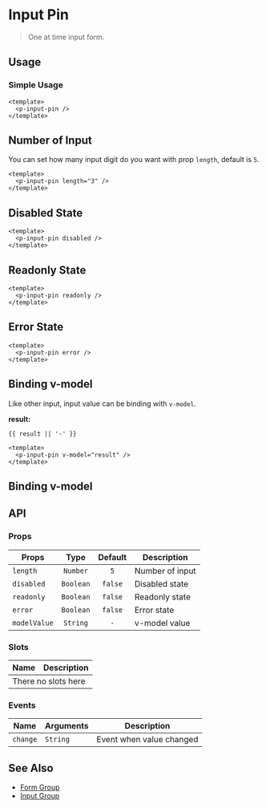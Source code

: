 <script setup>
  import pInputPin from './InputPin.vue'
  import { ref } from 'vue-demi'

  const result = ref('')
</script>

# Input Pin

> One at time input form.

## Usage

### Simple Usage

<preview>
  <p-input-pin />
</preview>

```vue
<template>
  <p-input-pin />
</template>
```

## Number of Input

You can set how many input digit do you want with prop `length`, default is `5`.

<preview>
  <p-input-pin length="3" />
</preview>

```vue
<template>
  <p-input-pin length="3" />
</template>
```

## Disabled State

<preview>
  <p-input-pin disabled />
</preview>

```vue
<template>
  <p-input-pin disabled />
</template>
```

## Readonly State
<preview>
  <p-input-pin readonly />
</preview>

```vue
<template>
  <p-input-pin readonly />
</template>
```

## Error State
<preview>
  <p-input-pin error />
</preview>

```vue
<template>
  <p-input-pin error />
</template>
```

## Binding v-model

Like other input, input value can be binding with `v-model`.

<preview>
  <p-input-pin v-model="result" />
</preview>

**result:**

<pre class="truncate"><code>{{ result || '-' }}</code></pre>

```vue
<template>
  <p-input-pin v-model="result" />
</template>
```

## Binding v-model

## API

### Props

| Props         |   Type    | Default | Description       |
|---------------|:---------:|:-------:|-------------------|
| `length`      | `Number`  |   `5`   | Number of input   |
| `disabled`    | `Boolean` | `false` | Disabled state    |
| `readonly`    | `Boolean` | `false` | Readonly state    |
| `error`       | `Boolean` | `false` | Error state       |
| `modelValue`  | `String`  |   `-`   | v-model value     |

### Slots

<table>
  <thead>
    <tr>
      <th>Name</th>
      <th>Description</th>
    </tr>
  </thead>
  <tbody>
    <tr>
      <td colspan="2" class="text-center">There no slots here</td>
    </tr>
  </tbody>
</table>

### Events

| Name     | Arguments | Description                     |
|----------|-----------|---------------------------------|
| `change` | `String`  | Event when value changed        |

## See Also

- [Form Group](/components/form-group/)
- [Input Group](/components/input-group/)
